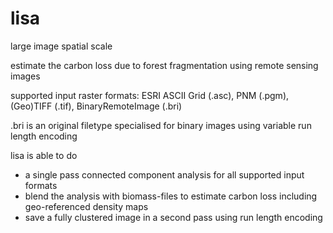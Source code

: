 # lisa
large image spatial scale

estimate the carbon loss due to forest fragmentation using remote sensing images

supported input raster formats: ESRI ASCII Grid (.asc), PNM (.pgm), (Geo)TIFF (.tif), BinaryRemoteImage (.bri)

.bri is an original filetype specialised for binary images using variable run length encoding

lisa is able to do
- a single pass connected component analysis for all supported input formats
- blend the analysis with biomass-files to estimate carbon loss including geo-referenced density maps
- save a fully clustered image in a second pass using run length encoding
